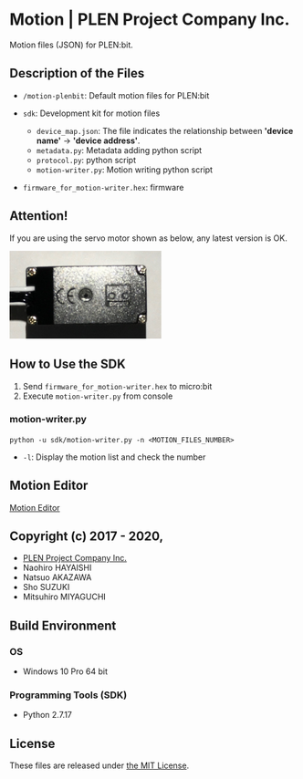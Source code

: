 Motion | PLEN Project Company Inc.
===============================================================================

Motion files (JSON) for PLEN:bit.

## Description of the Files

- `/motion-plenbit`: Default motion files for PLEN:bit

- `sdk`: Development kit for motion files
    - `device_map.json`: The file indicates the relationship between **'device name'** -> **'device address'**.
    - `metadata.py`: Metadata adding python script
    - `protocol.py`: python script
    - `motion-writer.py`: Motion writing python script
- `firmware_for_motion-writer.hex`: firmware

## Attention!

If you are using the servo motor shown as below, any latest version is OK.

<img src="./.assets/servo-motor.jpg" alt="Servo Motor" width="266">

## How to Use the SDK

1. Send `firmware_for_motion-writer.hex` to micro:bit
2. Execute `motion-writer.py` from console

### motion-writer.py

`python -u sdk/motion-writer.py -n <MOTION_FILES_NUMBER>`
- `-l`: Display the motion list and check the number

## Motion Editor

[Motion Editor](http://plen.jp/playground/motion-editor/#/?model=plen2-mini)


## Copyright (c) 2017 - 2020,
- [PLEN Project Company Inc.](https://plen.jp)
- Naohiro HAYAISHI
- Natsuo AKAZAWA
- Sho SUZUKI
- Mitsuhiro MIYAGUCHI

## Build Environment
### OS
- Windows 10 Pro 64 bit

### Programming Tools (SDK)
- Python 2.7.17

## License
These files are released under [the MIT License](https://opensource.org/licenses/mit-license.php).